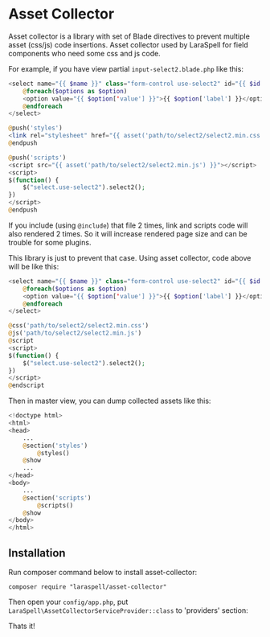 Asset Collector
=====================================================

Asset collector is a library with set of Blade directives to prevent multiple asset (css/js) code insertions.
Asset collector used by LaraSpell for field components who need some css and js code.

For example, if you have view partial `input-select2.blade.php` like this:

```php
<select name="{{ $name }}" class="form-control use-select2" id="{{ $id }}">
    @foreach($options as $option)
    <option value="{{ $option['value'] }}">{{ $option['label'] }}</option>
    @endforeach
</select>

@push('styles')
<link rel="stylesheet" href="{{ asset('path/to/select2/select2.min.css') }}">
@endpush

@push('scripts')
<script src="{{ asset('path/to/select2/select2.min.js') }}"></script>
<script>
$(function() {
    $("select.use-select2").select2();
})
</script>
@endpush
```

If you include (using `@include`) that file 2 times, link and scripts code will also rendered 2 times.
So it will increase rendered page size and can be trouble for some plugins.

This library is just to prevent that case. Using asset collector, code above will be like this:

```php
<select name="{{ $name }}" class="form-control use-select2" id="{{ $id }}">
    @foreach($options as $option)
    <option value="{{ $option['value'] }}">{{ $option['label'] }}</option>
    @endforeach
</select>

@css('path/to/select2/select2.min.css')
@js('path/to/select2/select2.min.js')
@script
<script>
$(function() {
    $("select.use-select2").select2();
})
</script>
@endscript
```

Then in master view, you can dump collected assets like this:

```php
<!doctype html>
<html>
<head>
    ...
    @section('styles')
        @styles()
    @show
    ...
</head>
<body>
    ...
    @section('scripts')
        @scripts()
    @show
</body>
</html>
```

## Installation

Run composer command below to install asset-collector:

```
composer require "laraspell/asset-collector"
```

Then open your `config/app.php`, put `LaraSpell\AssetCollectorServiceProvider::class` to 'providers' section:

Thats it!
